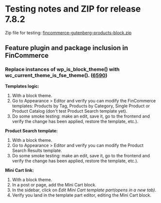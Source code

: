 # Testing notes and ZIP for release 7.8.2

Zip file for testing: [fincommerce-gutenberg-products-block.zip](https://github.com/dieselfox1/fincommerce-blocks/files/8938665/fincommerce-gutenberg-products-block.zip)

## Feature plugin and package inclusion in FinCommerce

### Replace instances of wp_is_block_theme() with wc_current_theme_is_fse_theme(). ([6590](https://github.com/dieselfox1/fincommerce-blocks/pull/6590))

**Templates logic:**

1. With a block theme.
2. Go to Appearance > Editor and verify you can modify the FinCommerce templates: Products by Tag, Products by Category, Single Product or Product Catalog (don't test Product Search template yet).
3. Do some smoke testing: make an edit, save it, go to the frontend and verify the change has been applied, restore the template, etc.).

**Product Search template:**

1. With a block theme.
2. Go to Appearance > Editor and verify you can modify the Product Search Results template.
3. Do some smoke testing: make an edit, save it, go to the frontend and verify the change has been applied, restore the template, etc.).

**Mini Cart link:**

1. With a block theme.
2. In a post or page, add the Mini Cart block.
3. In the sidebar, click on _Edit Mini Cart template part(opens in a new tab)_.
4. Verify you land in the template part editor, editing the Mini Cart block.
